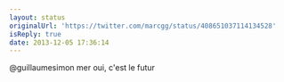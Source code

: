 ```yaml
---
layout: status
originalUrl: 'https://twitter.com/marcgg/status/408651037114134528'
isReply: true
date: 2013-12-05 17:36:14
---
```


@guillaumesimon mer oui, c'est le futur
